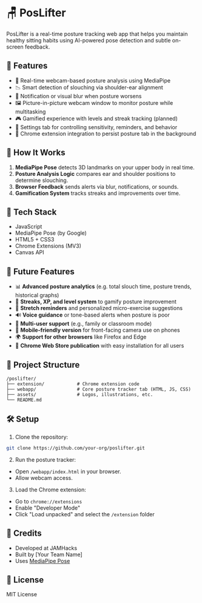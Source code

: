 
# 🪑 PosLifter

PosLifter is a real-time posture tracking web app that helps you maintain healthy sitting habits using AI-powered pose detection and subtle on-screen feedback.

## 🚀 Features

- 🎥 Real-time webcam-based posture analysis using MediaPipe
- 📉 Smart detection of slouching via shoulder-ear alignment
- 🔔 Notification or visual blur when posture worsens
- 🖼️ Picture-in-picture webcam window to monitor posture while multitasking
- 🎮 Gamified experience with levels and streak tracking (planned)
- 🔧 Settings tab for controlling sensitivity, reminders, and behavior
- 🔗 Chrome extension integration to persist posture tab in the background

## 🧠 How It Works

1. **MediaPipe Pose** detects 3D landmarks on your upper body in real time.
2. **Posture Analysis Logic** compares ear and shoulder positions to determine slouching.
3. **Browser Feedback** sends alerts via blur, notifications, or sounds.
4. **Gamification System** tracks streaks and improvements over time.

## 🔌 Tech Stack

- JavaScript
- MediaPipe Pose (by Google)
- HTML5 + CSS3
- Chrome Extensions (MV3)
- Canvas API

## 🧠 Future Features

- 📊 **Advanced posture analytics** (e.g. total slouch time, posture trends, historical graphs)
- 🎯 **Streaks, XP, and level system** to gamify posture improvement
- 🧘 **Stretch reminders** and personalized micro-exercise suggestions
- 🔊 **Voice guidance** or tone-based alerts when posture is poor
- 👥 **Multi-user support** (e.g., family or classroom mode)
- 📱 **Mobile-friendly version** for front-facing camera use on phones
- 🌍 **Support for other browsers** like Firefox and Edge
- 🧩 **Chrome Web Store publication** with easy installation for all users

## 📂 Project Structure

```
/poslifter/
├── extension/            # Chrome extension code
├── webapp/               # Core posture tracker tab (HTML, JS, CSS)
├── assets/               # Logos, illustrations, etc.
└── README.md
```

## 🛠️ Setup

1. Clone the repository:
```bash
git clone https://github.com/your-org/poslifter.git
```

2. Run the posture tracker:
- Open `/webapp/index.html` in your browser.
- Allow webcam access.

3. Load the Chrome extension:
- Go to `chrome://extensions`
- Enable "Developer Mode"
- Click "Load unpacked" and select the `/extension` folder

## 🤝 Credits

- Developed at JAMHacks
- Built by [Your Team Name]
- Uses [MediaPipe Pose](https://google.github.io/mediapipe/)

## 📄 License

MIT License
